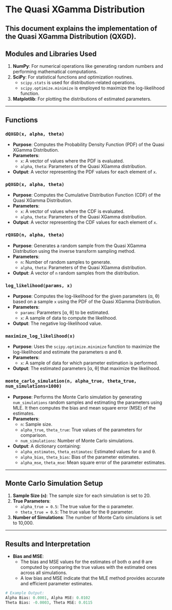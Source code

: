 # The Quasi XGamma Distribution 
This document explains the implementation  of the Quasi XGamma Distribution (QXGD).
---

## Modules and Libraries Used

1. **NumPy**: For numerical operations like generating random numbers and performing mathematical computations.
2. **SciPy**: For statistical functions and optimization routines.
   - `scipy.stats` is used for distribution-related operations.
   - `scipy.optimize.minimize` is employed to maximize the log-likelihood function.
3. **Matplotlib**: For plotting the distributions of estimated parameters.

---

## Functions

### `dQXGD(x, alpha, theta)`
- **Purpose**: Computes the Probability Density Function (PDF) of the Quasi XGamma Distribution.
- **Parameters**:
  - `x`: A vector of values where the PDF is evaluated.
  - `alpha`, `theta`: Parameters of the Quasi XGamma distribution.
- **Output**: A vector representing the PDF values for each element of `x`.

### `pQXGD(x, alpha, theta)`
- **Purpose**: Computes the Cumulative Distribution Function (CDF) of the Quasi XGamma Distribution.
- **Parameters**:
  - `x`: A vector of values where the CDF is evaluated.
  - `alpha`, `theta`: Parameters of the Quasi XGamma distribution.
- **Output**: A vector representing the CDF values for each element of `x`.

### `rQXGD(n, alpha, theta)`
- **Purpose**: Generates a random sample from the Quasi XGamma Distribution using the inverse transform sampling method.
- **Parameters**:
  - `n`: Number of random samples to generate.
  - `alpha`, `theta`: Parameters of the Quasi XGamma distribution.
- **Output**: A vector of `n` random samples from the distribution.

### `log_likelihood(params, x)`
- **Purpose**: Computes the log-likelihood for the given parameters (α, θ) based on a sample `x` using the PDF of the Quasi XGamma Distribution.
- **Parameters**:
  - `params`: Parameters [α, θ] to be estimated.
  - `x`: A sample of data to compute the likelihood.
- **Output**: The negative log-likelihood value.

### `maximize_log_likelihood(x)`
- **Purpose**: Uses the `scipy.optimize.minimize` function to maximize the log-likelihood and estimate the parameters α and θ.
- **Parameters**:
  - `x`: A sample of data for which parameter estimation is performed.
- **Output**: The estimated parameters [α, θ] that maximize the likelihood.

### `monte_carlo_simulation(n, alpha_true, theta_true, num_simulations=1000)`
- **Purpose**: Performs the Monte Carlo simulation by generating `num_simulations` random samples and estimating the parameters using MLE. It then computes the bias and mean square error (MSE) of the estimates.
- **Parameters**:
  - `n`: Sample size.
  - `alpha_true`, `theta_true`: True values of the parameters for comparison.
  - `num_simulations`: Number of Monte Carlo simulations.
- **Output**: A dictionary containing:
    - `alpha_estimates`, `theta_estimates`: Estimated values for α and θ.
    - `alpha_bias`, `theta_bias`: Bias of the parameter estimates.
    - `alpha_mse`, `theta_mse`: Mean square error of the parameter estimates.

---

## Monte Carlo Simulation Setup

1. **Sample Size (`n`)**: The sample size for each simulation is set to 20.
2. **True Parameters**:
   - `alpha_true = 0.5`: The true value for the α parameter.
   - `theta_true = 0.5`: The true value for the θ parameter.
3. **Number of Simulations**: The number of Monte Carlo simulations is set to 10,000.

---

## Results and Interpretation

- **Bias and MSE**:
  - The bias and MSE values for the estimates of both α and θ are computed by comparing the true values with the estimated ones across all simulations.
  - A low bias and MSE indicate that the MLE method provides accurate and efficient parameter estimates.

```python
# Example Output:
Alpha Bias: 0.0001, Alpha MSE: 0.0102
Theta Bias: -0.0003, Theta MSE: 0.0115
